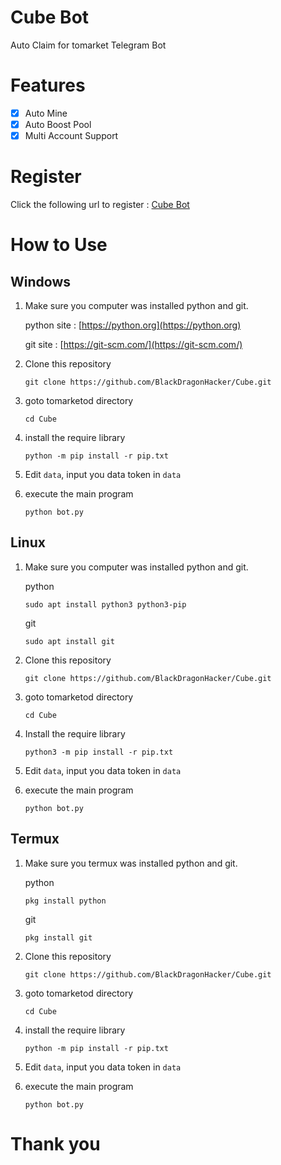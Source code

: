 # Cube Bot

Auto Claim for tomarket Telegram Bot


# Features

- [x] Auto Mine
- [x] Auto Boost Pool
- [x] Multi Account Support

# Register

Click the following url to register : [Cube Bot](https://t.me/cubesonthewater_bot/Cubes?startapp=112472-from-614976&startApp=112472-from-614976)

# How to Use

## Windows 

1. Make sure you computer was installed python and git.
   
   python site : [https://python.org](https://python.org)
   
   git site : [https://git-scm.com/](https://git-scm.com/)

2. Clone this repository
   ```shell
   git clone https://github.com/BlackDragonHacker/Cube.git
   ```

3. goto tomarketod directory
   ```
   cd Cube
   ```

4. install the require library
   ```
   python -m pip install -r pip.txt
   ```

5. Edit `data`, input you data token in `data`

6. execute the main program 
   ```
   python bot.py
   ```

## Linux

1. Make sure you computer was installed python and git.
   
   python
   ```shell
   sudo apt install python3 python3-pip
   ```
   git
   ```shell
   sudo apt install git
   ```

2. Clone this repository
   
   ```shell
   git clone https://github.com/BlackDragonHacker/Cube.git
   ```

3. goto tomarketod directory

   ```shell
   cd Cube
   ```

4. Install the require library
   
   ```
   python3 -m pip install -r pip.txt
   ```

5. Edit `data`, input you data token in `data`

6. execute the main program 
   ```
   python bot.py
   ```

## Termux

1. Make sure you termux was installed python and git.
   
   python
   ```
   pkg install python
   ```

   git
   ```
   pkg install git
   ```

2. Clone this repository
   ```shell
   git clone https://github.com/BlackDragonHacker/Cube.git
   ```

3. goto tomarketod directory
   ```
   cd Cube
   ```

4. install the require library
   ```
   python -m pip install -r pip.txt
   ```

5. Edit `data`, input you data token in `data`

6. execute the main program 
   ```
   python bot.py
   ```
# Thank you

